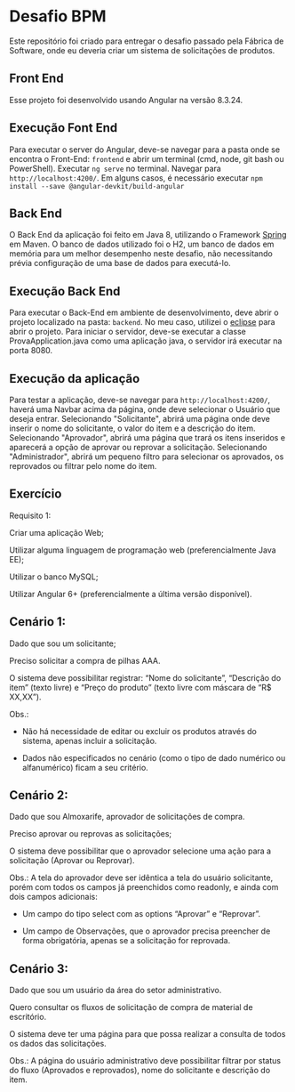 # Desafio BPM

Este repositório foi criado para entregar o desafio passado pela Fábrica de Software, onde eu deveria criar um sistema de solicitações de produtos.

## Front End

Esse projeto foi desenvolvido usando Angular na versão 8.3.24.

## Execução Font End

Para executar o server do Angular, deve-se navegar para a pasta onde se encontra o Front-End: `frontend` e abrir um terminal (cmd, node, git bash ou PowerShell).
Executar `ng serve` no terminal. Navegar para `http://localhost:4200/`.
Em alguns casos, é necessário executar  `npm install --save @angular-devkit/build-angular`

## Back End

O Back End da aplicação foi feito em Java 8, utilizando o Framework [Spring](https://spring.io/) em Maven. O banco de dados utilizado foi o H2, um banco de dados em memória para um melhor desempenho neste desafio, não necessitando prévia configuração de uma base de dados para executá-lo.

## Execução Back End

Para executar o Back-End em ambiente de desenvolvimento, deve abrir o projeto localizado na pasta: `backend`. No meu caso, utilizei o [eclipse](https://www.eclipse.org/) para abrir o projeto.
Para iniciar o servidor, deve-se executar a classe ProvaApplication.java como uma aplicação java, o servidor irá executar na porta 8080.

## Execução da aplicação

Para testar a aplicação, deve-se navegar para `http://localhost:4200/`, haverá uma Navbar acima da página, onde deve selecionar o Usuário que deseja entrar. Selecionando "Solicitante", abrirá uma página onde deve inserir o nome do solicitante, o valor do item e a descrição do item. Selecionando "Aprovador", abrirá uma página que trará os itens inseridos e aparecerá a opção de aprovar ou reprovar a solicitação. Selecionando "Administrador", abrirá um pequeno filtro para selecionar os aprovados, os reprovados ou filtrar pelo nome do item.

## Exercício

Requisito 1:

Criar uma aplicação Web;

Utilizar alguma linguagem de programação web (preferencialmente Java EE);

Utilizar o banco MySQL;

Utilizar Angular 6+ (preferencialmente a última versão disponível).


## Cenário 1:

Dado que sou um solicitante;

Preciso solicitar a compra de pilhas AAA.

O sistema deve possibilitar registrar: “Nome do solicitante”, “Descrição do item” (texto livre) e
“Preço do produto” (texto livre com máscara de “R$ XX,XX”).

Obs.:
* Não há necessidade de editar ou excluir os produtos através do sistema, apenas incluir a
solicitação.

* Dados não especificados no cenário (como o tipo de dado numérico ou alfanumérico) ficam
a seu critério.

## Cenário 2:

Dado que sou Almoxarife, aprovador de solicitações de compra.

Preciso aprovar ou reprovas as solicitações;

O sistema deve possibilitar que o aprovador selecione uma ação para a solicitação (Aprovar ou
Reprovar).

Obs.: A tela do aprovador deve ser idêntica a tela do usuário solicitante, porém com todos os
campos já preenchidos como readonly, e ainda com dois campos adicionais:

* Um campo do tipo select com as options “Aprovar” e “Reprovar”.

* Um campo de Observações, que o aprovador precisa preencher de forma obrigatória,
apenas se a solicitação for reprovada.

## Cenário 3:

Dado que sou um usuário da área do setor administrativo.

Quero consultar os fluxos de solicitação de compra de material de escritório.

O sistema deve ter uma página para que possa realizar a consulta de todos os dados das
solicitações.

Obs.: A página do usuário administrativo deve possibilitar filtrar por status do fluxo (Aprovados e
reprovados), nome do solicitante e descrição do item.
